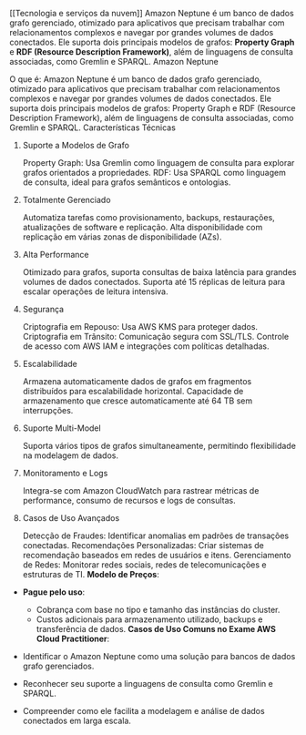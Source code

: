 [[Tecnologia e serviços da nuvem]]
Amazon Neptune é um banco de dados grafo gerenciado, otimizado para aplicativos que precisam trabalhar com relacionamentos complexos e navegar por grandes volumes de dados conectados. Ele suporta dois principais modelos de grafos: **Property Graph** e **RDF (Resource Description Framework)**, além de linguagens de consulta associadas, como Gremlin e SPARQL.
Amazon Neptune

O que é:
Amazon Neptune é um banco de dados grafo gerenciado, otimizado para aplicativos que precisam trabalhar com relacionamentos complexos e navegar por grandes volumes de dados conectados. Ele suporta dois principais modelos de grafos: Property Graph e RDF (Resource Description Framework), além de linguagens de consulta associadas, como Gremlin e SPARQL.
Características Técnicas

1. Suporte a Modelos de Grafo

    Property Graph: Usa Gremlin como linguagem de consulta para explorar grafos orientados a propriedades.
    RDF: Usa SPARQL como linguagem de consulta, ideal para grafos semânticos e ontologias.

2. Totalmente Gerenciado

    Automatiza tarefas como provisionamento, backups, restaurações, atualizações de software e replicação.
    Alta disponibilidade com replicação em várias zonas de disponibilidade (AZs).

3. Alta Performance

    Otimizado para grafos, suporta consultas de baixa latência para grandes volumes de dados conectados.
    Suporta até 15 réplicas de leitura para escalar operações de leitura intensiva.

4. Segurança

    Criptografia em Repouso: Usa AWS KMS para proteger dados.
    Criptografia em Trânsito: Comunicação segura com SSL/TLS.
    Controle de acesso com AWS IAM e integrações com políticas detalhadas.

5. Escalabilidade

    Armazena automaticamente dados de grafos em fragmentos distribuídos para escalabilidade horizontal.
    Capacidade de armazenamento que cresce automaticamente até 64 TB sem interrupções.

6. Suporte Multi-Model

    Suporta vários tipos de grafos simultaneamente, permitindo flexibilidade na modelagem de dados.

7. Monitoramento e Logs

    Integra-se com Amazon CloudWatch para rastrear métricas de performance, consumo de recursos e logs de consultas.

8. Casos de Uso Avançados

    Detecção de Fraudes: Identificar anomalias em padrões de transações conectadas.
    Recomendações Personalizadas: Criar sistemas de recomendação baseados em redes de usuários e itens.
    Gerenciamento de Redes: Monitorar redes sociais, redes de telecomunicações e estruturas de TI.
**Modelo de Preços**:

- **Pague pelo uso**:
    - Cobrança com base no tipo e tamanho das instâncias do cluster.
    - Custos adicionais para armazenamento utilizado, backups e transferência de dados.
**Casos de Uso Comuns no Exame AWS Cloud Practitioner**:

- Identificar o Amazon Neptune como uma solução para bancos de dados grafo gerenciados.
- Reconhecer seu suporte a linguagens de consulta como Gremlin e SPARQL.
- Compreender como ele facilita a modelagem e análise de dados conectados em larga escala.